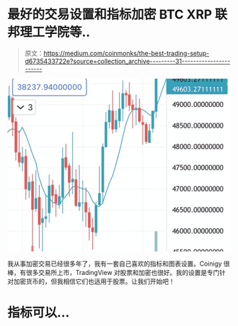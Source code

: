 # 最好的交易设置和指标加密 BTC XRP 联邦理工学院等..

> 原文：<https://medium.com/coinmonks/the-best-trading-setup-d6735433722e?source=collection_archive---------31----------------------->

![](img/dbb537034bba45457805f537b12d9f6d.png)

我从事加密交易已经很多年了，我有一套自己喜欢的指标和图表设置。Coinigy 很棒，有很多交易所上市，TradingView 对股票和加密也很好。我的设置是专门针对加密货币的，但我相信它们也适用于股票。让我们开始吧！

# 指标可以…